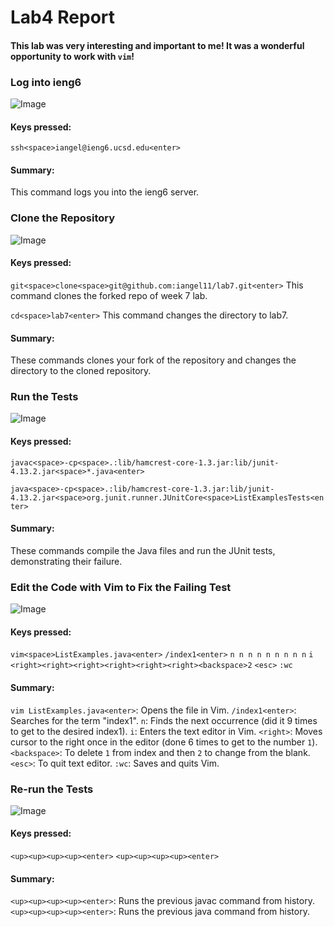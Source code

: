 # Lab4 Report

#### This lab was very interesting and important to me! It was a wonderful opportunity to work with `vim`!


### Log into ieng6

![Image]()

#### Keys pressed:
  
  `ssh<space>iangel@ieng6.ucsd.edu<enter>`

#### Summary:

This command logs you into the ieng6 server.



### Clone the Repository

![Image]()

#### Keys pressed:

  `git<space>clone<space>git@github.com:iangel11/lab7.git<enter>` This command clones the forked repo of week 7 lab.
  
  `cd<space>lab7<enter>` This command changes the directory to lab7.

#### Summary: 

These commands clones your fork of the repository and changes the directory to the cloned repository.



### Run the Tests

![Image]()

#### Keys pressed:

  `javac<space>-cp<space>.:lib/hamcrest-core-1.3.jar:lib/junit-4.13.2.jar<space>*.java<enter>`

  `java<space>-cp<space>.:lib/hamcrest-core-1.3.jar:lib/junit-4.13.2.jar<space>org.junit.runner.JUnitCore<space>ListExamplesTests<enter>`

#### Summary: 

These commands compile the Java files and run the JUnit tests, demonstrating their failure.



### Edit the Code with Vim to Fix the Failing Test

![Image]()

#### Keys pressed:

  `vim<space>ListExamples.java<enter>`
  `/index1<enter>`
  `n
   n
   n
   n
   n
   n
   n
   n
   n`
  `i`
  `<right><right><right><right><right><right><backspace>2`
  `<esc>`
  `:wc`

#### Summary: 

`vim ListExamples.java<enter>`: Opens the file in Vim.
`/index1<enter>`: Searches for the term "index1".
`n`: Finds the next occurrence (did it 9 times to get to the desired index1).
`i`: Enters the text editor in Vim.
`<right>`: Moves cursor to the right once in the editor (done 6 times to get to the number `1`).
`<backspace>`: To delete `1` from index and then `2` to change from the blank.
`<esc>`: To quit text editor.
`:wc`: Saves and quits Vim.


### Re-run the Tests

![Image]()

#### Keys pressed:

  `<up><up><up><up><enter>`
  `<up><up><up><up><enter>`

#### Summary:

`<up><up><up><up><enter>`: Runs the previous javac command from history.
`<up><up><up><up><enter>`: Runs the previous java command from history.




